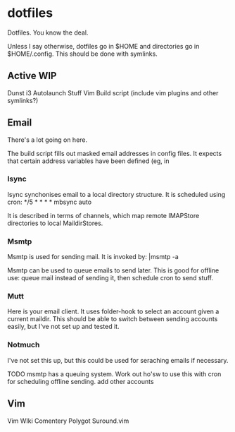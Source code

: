 # dotfiles

Dotfiles. You know the deal.

Unless I say otherwise, dotfiles go in $HOME and directories go in $HOME/.config. This should be done with symlinks.

## Active WIP
Dunst 
i3 Autolaunch Stuff
Vim 
Build script (include vim plugins and other symlinks?)



## Email
There's a lot going on here.

The build script fills out masked email addresses in config files. It expects that certain address variables have been defined (eg, in 

### Isync
Isync synchonises email to a local directory structure. It is scheduled using cron:
 */5 * * * * mbsync auto

It is described in terms of channels, which map remote IMAPStore directories to local MaildirStores. 

### Msmtp
Msmtp is used for sending mail. It is invoked by:
<email>|msmtp -a <account>

Msmtp can be used to queue emails to send later. This is good for offline use: queue mail instead of sending it, then schedule cron to send stuff.

### Mutt
Here is your email client. It uses folder-hook to select an account given a current maildir. This should be able to switch between sending accounts easily, but I've not set up and tested it. 

### Notmuch
I've not set this up, but this could be used for seraching emails if necessary. 

TODO
msmtp has a queuing system. Work out ho'sw to use this with cron for scheduling offline sending.
add other accounts

## Vim
Vim WIki
Comentery
Polygot
Suround.vim







